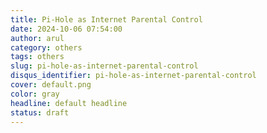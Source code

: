 ```yaml
---
title: Pi-Hole as Internet Parental Control
date: 2024-10-06 07:54:00
author: arul
category: others
tags: others
slug: pi-hole-as-internet-parental-control
disqus_identifier: pi-hole-as-internet-parental-control
cover: default.png
color: gray
headline: default headline
status: draft
---
```

